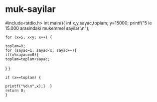 # muk-sayilar
#include<stdio.h>
int main(){
	int x,y,sayac,toplam;
	y=15000;
	printf("5 ie 15.000 arasindaki mukemmel sayilar:\n");

	for (x=5; x<y; x++)	{

	toplam=0;
	for (sayac=1; sayac<x; sayac++){
	if(x%sayac==0){
	toplam=toplam+sayac;
} }

	if (x==toplam) {

	printf("%d\n",x);}	}
	return 0;
	}

